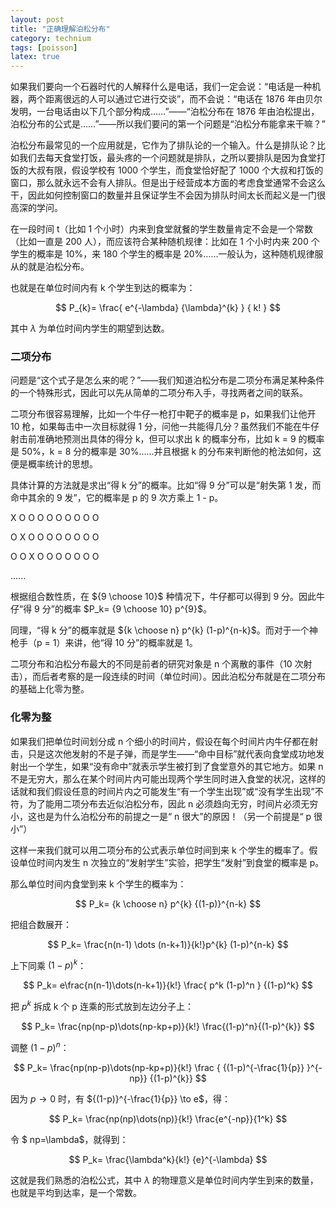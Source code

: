 ```yaml
---
layout: post
title: "正确理解泊松分布"
category: technium
tags: [poisson]
latex: true
---
```



如果我们要向一个石器时代的人解释什么是电话，我们一定会说：“电话是一种机器，两个距离很远的人可以通过它进行交谈”，而不会说：“电话在 1876 年由贝尔发明，一台电话由以下几个部分构成……”——“泊松分布在 1876 年由泊松提出，泊松分布的公式是……”——所以我们要问的第一个问题是“泊松分布能拿来干嘛？”


泊松分布最常见的一个应用就是，它作为了排队论的一个输入。什么是排队论？比如我们去每天食堂打饭，最头疼的一个问题就是排队，之所以要排队是因为食堂打饭的大叔有限，假设学校有 1000 个学生，而食堂恰好配了 1000 个大叔和打饭的窗口，那么就永远不会有人排队。但是出于经营成本方面的考虑食堂通常不会这么干，因此如何控制窗口的数量并且保证学生不会因为排队时间太长而起义是一门很高深的学问。


在一段时间 t（比如 1 个小时）内来到食堂就餐的学生数量肯定不会是一个常数（比如一直是 200 人），而应该符合某种随机规律：比如在 1 个小时内来 200 个学生的概率是 10%，来 180 个学生的概率是 20%……一般认为，这种随机规律服从的就是泊松分布。


也就是在单位时间内有 k 个学生到达的概率为：


$$
P_{k}= \frac{ e^{-\lambda} {\lambda}^{k} } { k! }
$$


其中 $\lambda$ 为单位时间内学生的期望到达数。


### 二项分布


问题是“这个式子是怎么来的呢？”——我们知道泊松分布是二项分布满足某种条件的一个特殊形式，因此可以先从简单的二项分布入手，寻找两者之间的联系。


二项分布很容易理解，比如一个牛仔一枪打中靶子的概率是 p，如果我们让他开 10 枪，如果每击中一次目标就得 1 分，问他一共能得几分？虽然我们不能在牛仔射击前准确地预测出具体的得分 k，但可以求出 k 的概率分布，比如 k = 9 的概率是 50%，k = 8 分的概率是 30%……并且根据 k 的分布来判断他的枪法如何，这便是概率统计的思想。


具体计算的方法就是求出“得 k 分”的概率。比如“得 9 分”可以是“射失第 1 发，而命中其余的 9 发”，它的概率是 p 的 9 次方乘上 1 - p。


X O O O O O O O O O


O X O O O O O O O O


O O X O O O O O O O


......


根据组合数性质，在 ${9 \choose 10}$ 种情况下，牛仔都可以得到 9 分。因此牛仔“得 9 分”的概率 $P_k= {9 \choose 10} p^{9}$。


同理，“得 k 分”的概率就是 ${k \choose n} p^{k} (1-p)^{n-k}$。而对于一个神枪手（p = 1）来讲，他“得 10 分”的概率就是 1。


二项分布和泊松分布最大的不同是前者的研究对象是 n 个离散的事件（10 次射击），而后者考察的是一段连续的时间（单位时间）。因此泊松分布就是在二项分布的基础上化零为整。


### 化零为整

如果我们把单位时间划分成 n 个细小的时间片，假设在每个时间片内牛仔都在射击，只是这次他发射的不是子弹，而是学生——“命中目标”就代表向食堂成功地发射出一个学生，如果“没有命中”就表示学生被打到了食堂意外的其它地方。如果 n 不是无穷大，那么在某个时间片内可能出现两个学生同时进入食堂的状况，这样的话就和我们假设任意的时间片内之可能发生“有一个学生出现”或“没有学生出现”不符，为了能用二项分布去近似泊松分布，因此 n 必须趋向无穷，时间片必须无穷小，这也是为什么泊松分布的前提之一是“ n 很大”的原因！（另一个前提是“ p 很小”）


这样一来我们就可以用二项分布的公式表示单位时间到来 k 个学生的概率了。假设单位时间内发生 n 次独立的“发射学生”实验，把学生“发射”到食堂的概率是 p。


那么单位时间内食堂到来 k 个学生的概率为：

$$
P_k= {k \choose n} p^{k} {(1-p)}^{n-k}
$$


把组合数展开：

$$
P_k= \frac{n(n-1) \dots (n-k+1)}{k!}p^{k} (1-p)^{n-k}
$$


上下同乘 $(1-p)^{k}$：

$$
P_k= e\frac{n(n-1)\dots(n-k+1)}{k!}     \frac{ p^k (1-p)^n } {(1-p)^k}
$$



把 ${p}^{k}$ 拆成 k 个 p 连乘的形式放到左边分子上：

$$
P_k= \frac{np(np-p)\dots(np-kp+p)}{k!}    \frac{(1-p)^n}{(1-p)^{k}}
$$




调整 ${(1-p)^n}$：

$$
P_k= \frac{np(np-p)\dots(np-kp+p)}{k!}      \frac  {  {(1-p)^{-\frac{1}{p}} }^{-np}}   {(1-p)^{k}}
$$



因为 $p \to 0$ 时，有 ${(1-p)}^{-\frac{1}{p}} \to e$，得：


$$
P_k= \frac{np(np)\dots(np)}{k!}     \frac{e^{-np}}{1^k}
$$


令 $ np=\lambda$，就得到：


$$
P_k= \frac{\lambda^k}{k!}   {e}^{-\lambda}
$$



这就是我们熟悉的泊松公式，其中 $\lambda$ 的物理意义是单位时间内学生到来的数量，也就是平均到达率，是一个常数。
